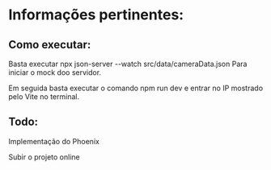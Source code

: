 # Informações pertinentes:

## Como executar:

Basta executar npx json-server --watch src/data/cameraData.json
Para iniciar o mock doo servidor.

Em seguida basta executar o comando
npm run dev e entrar no IP mostrado pelo Vite no terminal.

## Todo:

Implementação do Phoenix

Subir o projeto online
